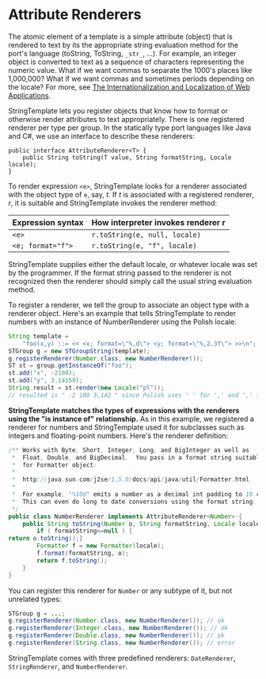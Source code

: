 # Attribute Renderers

The atomic element of a template is a simple attribute (object) that is rendered to text by its the appropriate string evaluation method for the port's language (toString, ToString, `_str_`, ...).
For example, an integer object is converted to text as a sequence of characters representing the numeric value. 
What if we want commas to separate the 1000's places like 1,000,000? 
What if we want commas and sometimes periods depending on the locale? 
For more, see [The Internationalization and Localization of Web Applications](http://www.cs.usfca.edu/~parrt/papers/i18n.pdf).

StringTemplate lets you register objects that know how to format or otherwise render attributes to text appropriately.
There is one registered renderer per type per group. 
In the statically type port languages like Java and C#, we use an interface to describe these renderers:
 
```
public interface AttributeRenderer<T> {
    public String toString(T value, String formatString, Locale locale);
}
```
 
To render expression `<e>`, StringTemplate looks for a renderer associated with the object type of `e`, say, *t*. 
If *t* is associated with a registered renderer, *r*, it is suitable and StringTemplate invokes the renderer method:
 
| Expression syntax | How interpreter invokes renderer r |
|-------------------|------------------------------------|
| `<e>`             | `r.toString(e, null, locale)`      |
| `<e; format="f">` | `r.toString(e, "f", locale)`       |

StringTemplate supplies either the default locale, or whatever locale was set by the programmer. 
If the format string passed to the renderer is not recognized then the renderer should simply call the usual string evaluation method.

To register a renderer, we tell the group to associate an object type with a renderer object. 
Here's an example that tells StringTemplate to render numbers with an instance of NumberRenderer using the Polish locale:
 
```java
String template =
    "foo(x,y) ::= << <x; format=\"%,d\"> <y; format=\"%,2.3f\"> >>\n";
STGroup g = new STGroupString(template);
g.registerRenderer(Number.class, new NumberRenderer());
ST st = group.getInstanceOf("foo");
st.add("x", -2100);
st.add("y", 3.14159);
String result = st.render(new Locale("pl"));
// resulted is " -2 100 3,142 " since Polish uses ' ' for ',' and ',' for '.'
```

**StringTemplate matches the types of expressions with the renderers using the "is instance of" relationship.**
As in this example, we registered a renderer for numbers and StringTemplate used it for subclasses such as integers and floating-point numbers. 
Here's the renderer definition:
 
```java
/** Works with Byte, Short, Integer, Long, and BigInteger as well as
 *  Float, Double, and BigDecimal.  You pass in a format string suitable
 *  for Formatter object:
 *
 *  http://java.sun.com/j2se/1.5.0/docs/api/java/util/Formatter.html
 *
 *  For example, "%10d" emits a number as a decimal int padding to 10 char.
 *  This can even do long to date conversions using the format string.
 */
public class NumberRenderer implements AttributeRenderer<Number> {
    public String toString(Number o, String formatString, Locale locale) {
        if ( formatString==null ) {
return o.toString();}
        Formatter f = new Formatter(locale);
        f.format(formatString, o);
        return f.toString();
    }
}
```

You can register this renderer for `Number` or any subtype of it, but not unrelated types:

```java
STGroup g = ...;
g.registerRenderer(Number.class, new NumberRenderer()); // ok
g.registerRenderer(Integer.class, new NumberRenderer()); // ok
g.registerRenderer(Double.class, new NumberRenderer()); // ok
g.registerRenderer(String.class, new NumberRenderer()); // error
```

StringTemplate comes with three predefined renderers: `DateRenderer`, `StringRenderer`, and `NumberRenderer`.
